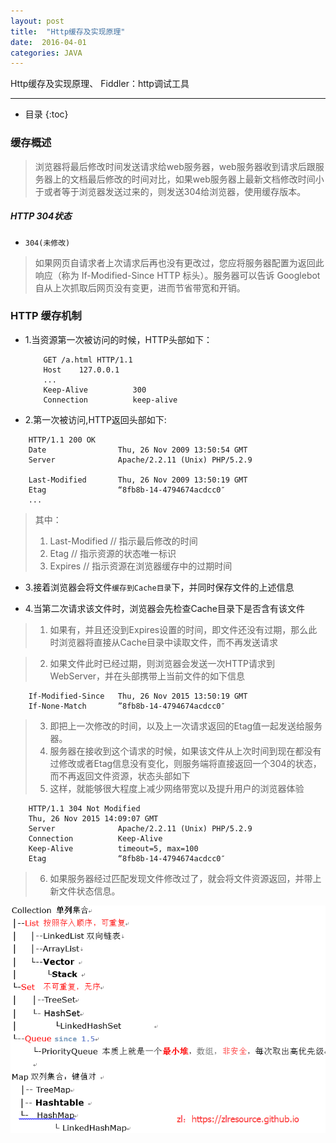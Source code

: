 ```yaml
---
layout: post
title:  "Http缓存及实现原理"
date:  2016-04-01
categories: JAVA
---
```


Http缓存及实现原理、 Fiddler：http调试工具

---

- 目录
{:toc}

### 缓存概述

> 浏览器将最后修改时间发送请求给web服务器，web服务器收到请求后跟服务器上的文档最后修改的时间对比，如果web服务器上最新文档修改时间小于或者等于浏览器发送过来的，则发送304给浏览器，使用缓存版本。

##### HTTP 304状态

- `304(未修改)`

> 如果网页自请求者上次请求后再也没有更改过，您应将服务器配置为返回此响应（称为 If-Modified-Since HTTP 标头）。服务器可以告诉 Googlebot 自从上次抓取后网页没有变更，进而节省带宽和开销。

### HTTP 缓存机制

- 1.当资源第一次被访问的时候，HTTP头部如下：

	```
		GET /a.html HTTP/1.1
		Host    127.0.0.1
		...
		Keep-Alive          300
		Connection          keep-alive
	```

- 2.第一次被访问,HTTP返回头部如下:

```
	HTTP/1.1 200 OK
	Date                Thu, 26 Nov 2009 13:50:54 GMT
	Server              Apache/2.2.11 (Unix) PHP/5.2.9
	
	Last-Modified       Thu, 26 Nov 2009 13:50:19 GMT
	Etag                “8fb8b-14-4794674acdcc0″
	...
```

> 其中：
> 1. Last-Modified      // 指示最后修改的时间
> 2. Etag                // 指示资源的状态唯一标识
> 3. Expires             // 指示资源在浏览器缓存中的过期时间

- 3.接着浏览器会将文件`缓存到Cache目录`下，并同时保存文件的上述信息

- 4.当第二次请求该文件时，浏览器会先检查Cache目录下是否含有该文件

> 1. 如果有，并且还没到Expires设置的时间，即文件还没有过期，那么此时浏览器将直接从Cache目录中读取文件，而不再发送请求

> 2. 如果文件此时已经过期，则浏览器会发送一次HTTP请求到WebServer，并在头部携带上当前文件的如下信息

```
	If-Modified-Since   Thu, 26 Nov 2015 13:50:19 GMT
	If-None-Match       ”8fb8b-14-4794674acdcc0″
```

> 3. 即把上一次修改的时间，以及上一次请求返回的Etag值一起发送给服务器。
> 4. 服务器在接收到这个请求的时候，如果该文件从上次时间到现在都没有过修改或者Etag信息没有变化，则服务端将直接返回一个304的状态，而不再返回文件资源，状态头部如下
> 5. 这样，就能够很大程度上减少网络带宽以及提升用户的浏览器体验

```
	HTTP/1.1 304 Not Modified
	Thu, 26 Nov 2015 14:09:07 GMT
	Server              Apache/2.2.11 (Unix) PHP/5.2.9
	Connection          Keep-Alive
	Keep-Alive          timeout=5, max=100
	Etag                “8fb8b-14-4794674acdcc0″
```

> 6. 如果服务器经过匹配发现文件修改过了，就会将文件资源返回，并带上新文件状态信息。

![collection](/images/java-collection.png)
